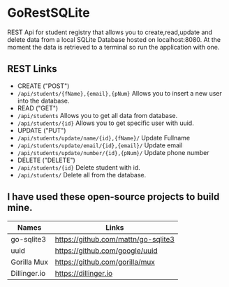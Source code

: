# GoRestSQLite
REST Api for student registry that allows you to create,read,update and delete data from a local SQLite Database hosted on localhost:8080. At the moment the data is retrieved to a terminal so run the application with one.

## REST Links
- CREATE  ("POST")
- ```/api/students/{fName},{email},{pNum}``` Allows you to insert a new user into the database.
- READ ("GET")
- ```/api/students``` Allows you to get all data from database.
- ```/api/students/{id}``` Allows you to get specific user with uuid.
- UPDATE ("PUT")
- ```/api/students/update/name/{id},{fName}/``` Update Fullname
- ```/api/students/update/email/{id},{email}/``` Update email
- ```/api/students/update/number/{id},{pNum}/``` Update phone number
- DELETE ("DELETE")
- ```/api/students/{id}``` Delete student with id.
- ```/api/students/``` Delete all from the database.

## I have used these open-source projects to build mine.
| Names | Links |
| ------ | ------ |
| go-sqlite3 | https://github.com/mattn/go-sqlite3|
| uuid | https://github.com/google/uuid|
| Gorilla Mux | https://github.com/gorilla/mux|
| Dillinger.io | https://dillinger.io|
